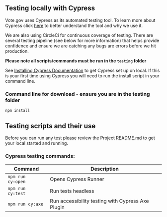 ## Testing locally with Cypress

Vote.gov uses Cypress as its automated testing tool. To learn more about Cypress
click [here](https://docs.cypress.io/guides/overview/why-cypress#What-you-ll-learn)
to better understand the tool and why we use it.

We are also using CircleCi for continuous coverage of testing. There are several
testing pipeline (see below for more information) that helps provide confidence
and ensure we are catching any bugs are errors before we hit production.

__Please note all scripts/commands must be run in the `testing` folder__

See [Installing Cypress Documentation](https://docs.cypress.io/guides/getting-started/installing-cypress#System-requirements)
to get Cypress set up on local. If this is your first time using Cypress you
will need to run the install script in your command line.

### Command line for download - ensure you are in the testing folder

```
npm install
```

## Testing scripts and their use

Before you can run any test please review the Project [README.md](../README.md)
to get your local started and running.

### Cypress testing commands:

| Command           | Description                                       |
|-------------------|---------------------------------------------------|
| `npm run cy:open` | Opens Cypress Runner                              |
| `npm run cy:test` | Run tests headless                                |
| `npm run cy:axe`  | Run accessibility testing with Cypress Axe Plugin |
